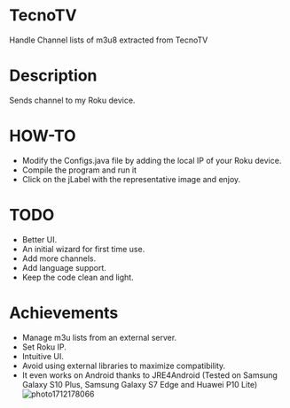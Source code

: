 # TecnoTV
Handle Channel lists of m3u8 extracted from TecnoTV

# Description
Sends channel to my Roku device. 
# HOW-TO
* Modify the Configs.java file by adding the local IP of your Roku device.
* Compile the program and run it
* Click on the jLabel with the representative image and enjoy.
# TODO
* Better UI.
* An initial wizard for first time use.
* Add more channels.
* Add language support.
* Keep the code clean and light.
 
# Achievements
* Manage m3u lists from an external server.
* Set Roku IP.
* Intuitive UI.
* Avoid using external libraries to maximize compatibility.
* It even works on Android thanks to JRE4Android (Tested on Samsung Galaxy S10 Plus, Samsung Galaxy S7 Edge and Huawei P10 Lite)
![photo1712178066](https://github.com/aayes89/TecnoTV/assets/72238104/cd6e07a1-ba43-4194-bba3-c47529ba54a6)
